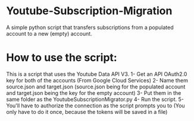 # Youtube-Subscription-Migration
A simple python script that transfers subscriptions from a populated account to a new (empty) account.

# How to use the script:
This is a script that uses the Youtube Data API V3.
1- Get an API OAuth2.0 key for both of the accounts (From Google Cloud Services)
2- Name them source.json and target.json (source.json being for the populated account and target.json being the key for the empty account)
3- Put them in the same folder as the YoutubeSubscriptionMigrator.py
4- Run the script.
5- You'll have to authorize the connection as the script prompts you to (You only have to do it once, because the tokens will be saved in a file)
